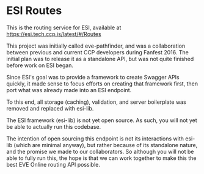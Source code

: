 # ESI Routes

This is the routing service for ESI, available at https://esi.tech.ccp.is/latest/#/Routes

This project was initially called eve-pathfinder, and was a collaboration between previous and current CCP developers during Fanfest 2016. The initial plan was to release it as a standalone API, but was not quite finished before work on ESI began.

Since ESI's goal was to provide a framework to create Swagger APIs quickly, it made sense to focus efforts on creating that framework first, then port what was already made into an ESI endpoint.

To this end, all storage (caching), validation, and server boilerplate was removed and replaced with esi-lib.

The ESI framework (esi-lib) is not yet open source. As such, you will not yet be able to actually run this codebase.

The intention of open sourcing this endpoint is not its interactions with esi-lib (which are minimal anyway), but rather because of its standalone nature, and the promise we made to our collaborators. So although you will not be able to fully run this, the hope is that we can work together to make this the best EVE Online routing API possible.
